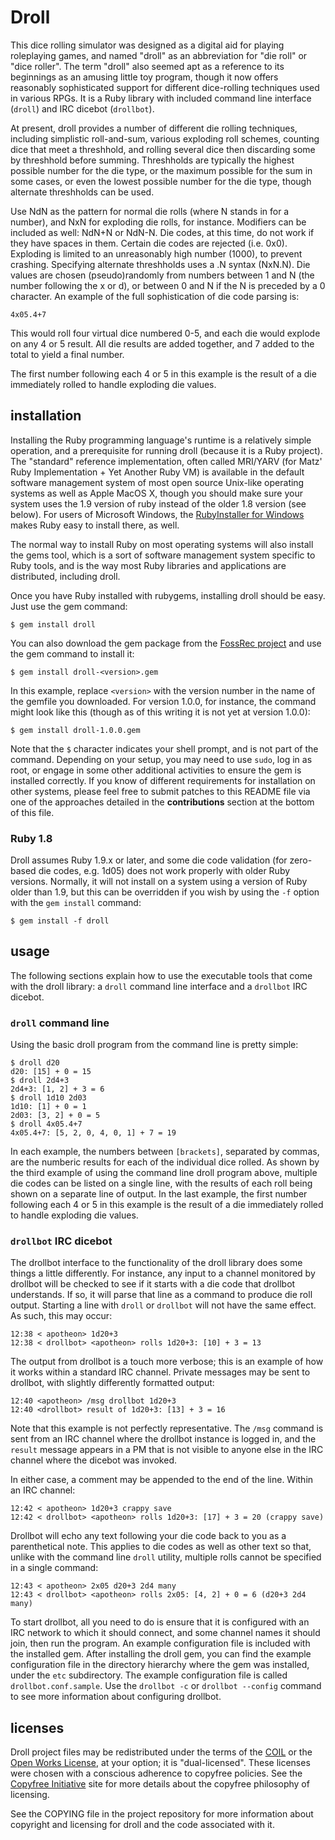 # Droll

This dice rolling simulator was designed as a digital aid for playing
roleplaying games, and named "droll" as an abbreviation for "die roll" or "dice
roller".  The term "droll" also seemed apt as a reference to its beginnings as
an amusing little toy program, though it now offers reasonably sophisticated
support for different dice-rolling techniques used in various RPGs.  It is a
Ruby library with included command line interface (`droll`) and IRC dicebot
(`drollbot`).

At present, droll provides a number of different die rolling techniques,
including simplistic roll-and-sum, various exploding roll schemes, counting
dice that meet a threshhold, and rolling several dice then discarding some by
threshhold before summing.  Threshholds are typically the highest possible
number for the die type, or the maximum possible for the sum in some cases, or
even the lowest possible number for the die type, though alternate threshholds
can be used.

Use NdN as the pattern for normal die rolls (where N stands in for a number),
and NxN for exploding die rolls, for instance.  Modifiers can be included as
well: NdN+N or NdN-N.  Die codes, at this time, do not work if they have spaces
in them.  Certain die codes are rejected (i.e.  0x0).  Exploding is limited to
an unreasonably high number (1000), to prevent crashing.  Specifying alternate
threshholds uses a .N syntax (NxN.N).  Die values are chosen (pseudo)randomly
from numbers between 1 and N (the number following the x or d), or between 0
and N if the N is preceded by a 0 character.  An example of the full
sophistication of die code parsing is:

    4x05.4+7

This would roll four virtual dice numbered 0-5, and each die would explode on
any 4 or 5 result.  All die results are added together, and 7 added to the
total to yield a final number.

The first number following each 4 or 5 in this example is the result of a die
immediately rolled to handle exploding die values.


## installation

Installing the Ruby programming language's runtime is a relatively simple
operation, and a prerequisite for running droll (because it is a Ruby project).
The "standard" reference implementation, often called MRI/YARV (for Matz' Ruby
Implementation + Yet Another Ruby VM) is available in the default software
management system of most open source Unix-like operating systems as well as
Apple MacOS X, though you should make sure your system uses the 1.9 version of
ruby instead of the older 1.8 version (see below).  For users of Microsoft
Windows, the [RubyInstaller for Windows](http://rubyinstaller.org/) makes Ruby
easy to install there, as well.

The normal way to install Ruby on most operating systems will also install the
gems tool, which is a sort of software management system specific to Ruby
tools, and is the way most Ruby libraries and applications are distributed,
including droll.

Once you have Ruby installed with rubygems, installing droll should be easy.
Just use the gem command:

    $ gem install droll

You can also download the gem package from the [FossRec project][fossrec] and
use the gem command to install it:

    $ gem install droll-<version>.gem

In this example, replace `<version>` with the version number in the name of the
gemfile you downloaded.  For version 1.0.0, for instance, the command might
look like this (though as of this writing it is not yet at version 1.0.0):

    $ gem install droll-1.0.0.gem

Note that the `$` character indicates your shell prompt, and is not part of the
command.  Depending on your setup, you may need to use `sudo`, log in as root,
or engage in some other additional activities to ensure the gem is installed
correctly.  If you know of different requirements for installation on other
systems, please feel free to submit patches to this README file via one of the
approaches detailed in the **contributions** section at the bottom of this
file.

### Ruby 1.8

Droll assumes Ruby 1.9.x or later, and some die code validation (for zero-based
die codes, e.g. 1d05) does not work properly with older Ruby versions.
Normally, it will not install on a system using a version of Ruby older than
1.9, but this can be overridden if you wish by using the `-f` option with the
`gem install` command:

    $ gem install -f droll

## usage

The following sections explain how to use the executable tools that come with
the droll library: a `droll` command line interface and a `drollbot` IRC
dicebot.


### `droll` command line

Using the basic droll program from the command line is pretty simple:

    $ droll d20
    d20: [15] + 0 = 15
    $ droll 2d4+3
    2d4+3: [1, 2] + 3 = 6
    $ droll 1d10 2d03
    1d10: [1] + 0 = 1
    2d03: [3, 2] + 0 = 5
    $ droll 4x05.4+7
    4x05.4+7: [5, 2, 0, 4, 0, 1] + 7 = 19

In each example, the numbers between `[brackets]`, separated by commas, are the
numberic results for each of the individual dice rolled.  As shown by the third
example of using the command line droll program above, multiple die codes can
be listed on a single line, with the results of each roll being shown on a
separate line of output.  In the last example, the first number following each
4 or 5 in this example is the result of a die immediately rolled to handle
exploding die values.


### `drollbot` IRC dicebot

The drollbot interface to the functionality of the droll library does some
things a little differently.  For instance, any input to a channel monitored by
drollbot will be checked to see if it starts with a die code that drollbot
understands.  If so, it will parse that line as a command to produce die roll
output.  Starting a line with `droll` or `drollbot` will not have the same
effect.  As such, this may occur:

    12:38 < apotheon> 1d20+3
    12:38 < drollbot> <apotheon> rolls 1d20+3: [10] + 3 = 13

The output from drollbot is a touch more verbose; this is an example of how it
works within a standard IRC channel.  Private messages may be sent to drollbot,
with slightly differently formatted output:

    12:40 <apotheon> /msg drollbot 1d20+3
    12:40 <drollbot> result of 1d20+3: [13] + 3 = 16

Note that this example is not perfectly representative.  The `/msg` command is
sent from an IRC channel where the drollbot instance is logged in, and the
`result` message appears in a PM that is not visible to anyone else in the IRC
channel where the dicebot was invoked.

In either case, a comment may be appended to the end of the line.  Within an
IRC channel:

    12:42 < apotheon> 1d20+3 crappy save
    12:42 < drollbot> <apotheon> rolls 1d20+3: [17] + 3 = 20 (crappy save)

Drollbot will echo any text following your die code back to you as a
parenthetical note.  This applies to die codes as well as other text so that,
unlike with the command line `droll` utility, multiple rolls cannot be
specified in a single command:

    12:43 < apotheon> 2x05 d20+3 2d4 many
    12:43 < drollbot> <apotheon> rolls 2x05: [4, 2] + 0 = 6 (d20+3 2d4 many)

To start drollbot, all you need to do is ensure that it is configured with an
IRC network to which it should connect, and some channel names it should join,
then run the program.  An example configuration file is included with the
installed gem.  After installing the droll gem, you can find the example
configuration file in the directory hierarchy where the gem was installed,
under the `etc` subdirectory.  The example configuration file is called
`drollbot.conf.sample`.  Use the `drollbot -c` or `drollbot --config` command
to see more information about configuring drollbot.


## licenses

Droll project files may be redistributed under the terms of the [COIL][coil] or
the [Open Works License][owl], at your option; it is "dual-licensed".  These
licenses were chosen with a conscious adherence to copyfree policies.  See the
[Copyfree Initiative][copyfree] site for more details about the copyfree
philosophy of licensing.

See the COPYING file in the project repository for more information about
copyright and licensing for droll and the code associated with it.

[coil]: http://coil.apotheon.org
[owl]: http://owl.apotheon.org
[copyfree]: http://copyfree.org
[fossrec]: http://droll.fossrec.com
